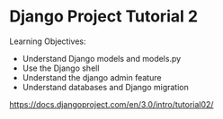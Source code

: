 
Django Project Tutorial 2
=========================

Learning Objectives:

* Understand Django models and models.py 
* Use the Django shell
* Understand the django admin feature
* Understand databases and Django migration


https://docs.djangoproject.com/en/3.0/intro/tutorial02/

